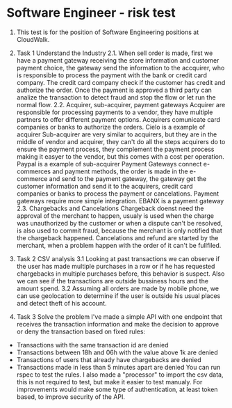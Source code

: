 # Software Engineer - risk test
1. This test is for the position of Software Engineering positions at CloudWalk.
2.  Task 1 Understand the Industry
  2.1. When sell order is made, first we have a payment gateway receiving the store information and customer payment choice, the gateway send the information to the accquirer, who is responsible to process the payment with the bank or credit card company. The credit card company check if the customer has credit and authorize the order. Once the payment is approved a third party can analize the transaction to detect fraud and stop the flow or let run the normal flow.
  2.2. Acquirer, sub-acquirer, payment gateways
     Acquirer are responsible for processing payments to a vendor, they have multiple partners to offer different payment options. Acquirers comunicate card companies or banks to authorize the orders. Cielo is a example of acquirer
     Sub-acquirer are very similar to acquirers, but they are in the middle of vendor and acquirer, they can't do all the steps acquirers do to ensure the payment process, they complement the payment process making it easyer to the vendor, but this comes with a cost per operation. Paypal is a example of sub-acquirer
     Payment Gateways connect e-commerces and payment methods, the order is made in the e-commerce and send to the payment gateway, the gateway get the customer information and send it to the acquirers, credit card companies or banks to process the payment or cancelations. Payment gateways require more simple integration. EBANX is a payment gateway
  2.3. Chargebacks and Cancelations
     Chargeback doenst need the approval of the merchant to happen, usualy is used when the charge was unauthorized by the customer or when a dispute can't be resolved, is also used to commit fraud, because the merchant is only notified that the chargeback happened.
     Cancelations and refund are started by the merchant, when a problem happen with the order of it can't be fullfiled.

3. Task 2 CSV analysis
  3.1 Looking at past transactions we can observe if the user has made multiple purchases in a row or if he has requested chargebacks in multiple purchases before, this behavior is suspect. Also we can see if the transactions are outside bussiness hours and the amount spend.
  3.2 Assuming all orders are made by mobile phone, we can use geolocation to determine if the user is outside his usual places and detect theft of his account.

4. Task 3 Solve the problem
  I've made a simple API with one endpoint that receives the transaction information and make the decision to approve or deny the transaction based on fixed rules:
  - Transactions with the same transaction id are denied
  - Transactions between 18h and 06h with the value above 1k are denied
  - Transactions of users that already have chargebacks are denied
  - Transactions made in less than 5 minutes apart are denied
  You can run rspec to test the rules.
  I also made a "processor" to import the csv data, this is not required to test, but make it easier to test manualy.
  For improvements would make some type of authentication, at least token based, to improve security of the API.
